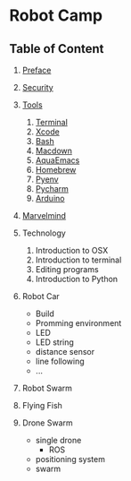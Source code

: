 # Robot Camp


## Table of Content

1. [Preface](preface.md)

1. [Security](security.md) 

2. [Tools](setup.md)


	1. [Terminal](terminal.md)
	2. [Xcode](xcode.md)
	3.	[Bash](bash.md)	
	4.	[Macdown](macdown.md)
	5.	[AquaEmacs](aquaemacs.md)	
	6.	[Homebrew](homebrew.md)
	7.	[Pyenv](pyenv.md)
	8.	[Pycharm](pycharm.md)
	9.	[Arduino](arduino.md)		
	
3. [Marvelmind](marvelmind.md) 
	
4. Technology

	1. Introduction to OSX
	2. Introduction to terminal
	3. Editing programs
	1. Introduction to Python
	
6. Robot Car

	* Build
	* Promming environment
	* LED
	* LED string
	* distance sensor
	* line following
	* ...
	
7. Robot Swarm

8. Flying Fish

9. Drone Swarm

	* single drone
		* ROS
	* positioning system
	* swarm
